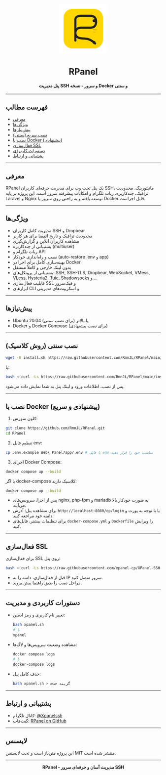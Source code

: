 <!-- RPanel - مدیریت حرفه‌ای SSH و سرور با پنل تحت وب -->

<p align="center">
  <img width="160" height="160" alt="RPanel" src="xlogo.png">
</p>

<h1 align="center">RPanel</h1>
<h4 align="center">پنل مدیریت SSH و سرور - نسخه Docker و سنتی</h4>

---

## فهرست مطالب
- [معرفی](#معرفی)
- [ویژگی‌ها](#ویژگی‌ها)
- [پیش‌نیازها](#پیش‌نیازها)
- [نصب سریع (سنتی)](#نصب-سنتی)
- [نصب با Docker (پیشنهادی)](#نصب-با-docker)
- [فعال‌سازی SSL](#فعال‌سازی-ssl)
- [دستورات کاربردی](#دستورات-کاربردی)
- [پشتیبانی و ارتباط](#پشتیبانی-و-ارتباط)

---

## معرفی
RPanel یک پنل تحت وب برای مدیریت حرفه‌ای کاربران SSH، مانیتورینگ، محدودیت ترافیک، چندکاربره، ربات تلگرام و امکانات پیشرفته سرور است. این پروژه بر پایه Laravel و Nginx توسعه یافته و به راحتی روی سرور یا Docker قابل اجراست.

---

## ویژگی‌ها
- مدیریت کامل کاربران SSH و Dropbear
- محدودیت ترافیک و تاریخ انقضا برای هر کاربر
- مشاهده کاربران آنلاین و گزارش‌گیری
- پشتیبانی از چندکاربره (multiuser)
- ربات تلگرام و API
- نصب و راه‌اندازی خودکار (auto-restore .env و app)
- بهینه‌سازی کامل برای اجرا در Docker
- بدون لینک خارجی و کاملاً مستقل
- پشتیبانی از پروتکل‌های: SSH, SSH-TLS, Dropbear, WebSocket, VMess, VLess, Hysteria2, Tuic, Shadowsocks و ...
- قابلیت فعال‌سازی SSL و فیک‌سرور
- ابزارهای CLI و اسکریپت‌های مدیریتی

---

## پیش‌نیازها
- Ubuntu 20.04 یا بالاتر (برای نصب سنتی)
- Docker و Docker Compose (برای نصب پیشنهادی)

---

## نصب سنتی (روش کلاسیک)

```bash
wget -O install.sh https://raw.githubusercontent.com/RmnJL/RPanel/main/install.sh && bash install.sh
```
یا:
```bash
bash <(curl -Ls https://raw.githubusercontent.com/RmnJL/RPanel/main/install.sh)
```

پس از نصب، اطلاعات ورود و لینک پنل به شما نمایش داده می‌شود.

---

## نصب با Docker (پیشنهادی و سریع)

1. کلون سورس:
```bash
git clone https://github.com/RmnJL/RPanel.git
cd RPanel
```
2. تنظیم فایل env:
```bash
cp .env.example Web\ Panel/app/.env # یا فایل env مناسب خود را قرار دهید
```
3. اجرای Docker Compose:
```bash
docker compose up --build
```
یا اگر docker-compose کلاسیک دارید:
```bash
docker-compose up --build
```

- پس از اجرا، سرویس‌های nginx, php-fpm و mariadb به صورت خودکار بالا می‌آیند.
- برای مشاهده پنل: آدرس `http://localhost:8080/cp/login` یا با توجه به پورت و دامنه خود مراجعه کنید.
- برای تنظیمات بیشتر، فایل‌های `docker-compose.yml` و `Dockerfile` را ویرایش کنید.

---

## فعال‌سازی SSL

برای فعال‌سازی SSL روی پنل:
```bash
bash <(curl -Ls https://raw.githubusercontent.com/xpanel-cp/XPanel-SSH-User-Management/master/ssl.sh --ipv4)
```
- قبل از فعال‌سازی، دامنه را به IP سرور متصل کنید.
- مراحل نصب را طبق راهنما پیش بروید.

---

## دستورات کاربردی و مدیریت
- تغییر نام کاربری و رمز ادمین:
  ```bash
  bash xpanel.sh
  # یا
  xpanel
  ```
- مشاهده وضعیت سرویس‌ها و لاگ‌ها:
  ```bash
  docker compose logs
  # یا
  docker-compose logs
  ```
- حذف کامل پنل:
  ```bash
  bash xpanel.sh > گزینه حذف
  ```

---

## پشتیبانی و ارتباط
- کانال تلگرام: [@Xpanelssh](https://t.me/Xpanelssh)
- گیت‌هاب: [RPanel on GitHub](https://github.com/RmnJL/RPanel)

---

## لایسنس
این پروژه متن‌باز است و تحت لایسنس MIT منتشر شده است.

---

<p align="center">
  <b>RPanel - مدیریت آسان و حرفه‌ای سرور SSH</b>
</p>


